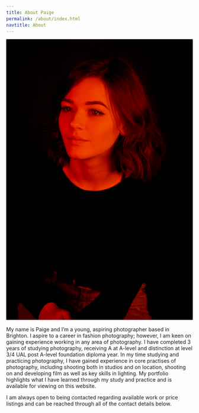 ```yaml
---
title: About Paige
permalink: /about/index.html
navtitle: About
---
```

![Paige Taylor](/static/img/about-me-photo.jpg)

My name is Paige and I’m a young, aspiring photographer based in Brighton. I aspire to a career in fashion photography; however, I am keen on gaining experience working in any area of photography. I have completed 3 years of studying photography, receiving A at A-level and distinction at level 3/4 UAL post A-level foundation diploma year. In my time studying and practicing photography, I have gained experience in core practises of photography, including shooting both in studios and on location, shooting on and developing film as well as key skills in lighting. My portfolio highlights what I have learned through my study and practice and is available for viewing on this website. 

I am always open to being contacted regarding available work or price listings and can be reached through all of the contact details below.

